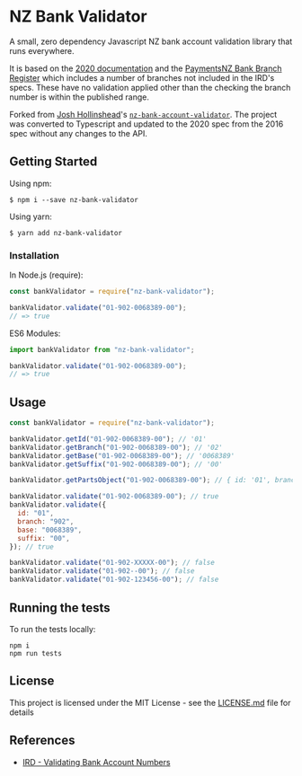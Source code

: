 # NZ Bank Validator

A small, zero dependency Javascript NZ bank account validation library that runs everywhere.

It is based on the [2020 documentation](https://www.ird.govt.nz/-/media/project/ir/home/documents/income-tax/withholding-taxes/rwt-nrwt-withholding-tax-certificate/2020-rwt-and-nrwt-certificate-filing-specification.pdf) and the [PaymentsNZ Bank Branch Register](https://www.paymentsnz.co.nz/resources/industry-registers/bank-branch-register/) which includes a number of branches not included in the IRD's specs. These have no validation applied other than the checking the branch number is within the published range.

Forked from [Josh Hollinshead](https://github.com/kiwi-josh)'s [`nz-bank-account-validator`](https://github.com/kiwi-josh/NZ-Bank-Account-Validator).
The project was converted to Typescript and updated to the 2020 spec from the 2016 spec without any changes to the API.

## Getting Started

Using npm:

```shell
$ npm i --save nz-bank-validator
```

Using yarn:

```shell
$ yarn add nz-bank-validator
```

### Installation

In Node.js (require):

```js
const bankValidator = require("nz-bank-validator");

bankValidator.validate("01-902-0068389-00");
// => true
```

ES6 Modules:

```js
import bankValidator from "nz-bank-validator";

bankValidator.validate("01-902-0068389-00");
// => true
```

## Usage

```js
const bankValidator = require("nz-bank-validator");

bankValidator.getId("01-902-0068389-00"); // '01'
bankValidator.getBranch("01-902-0068389-00"); // '02'
bankValidator.getBase("01-902-0068389-00"); // '0068389'
bankValidator.getSuffix("01-902-0068389-00"); // '00'

bankValidator.getPartsObject("01-902-0068389-00"); // { id: '01', branch: '902', base: '0068389', suffix: '00' }

bankValidator.validate("01-902-0068389-00"); // true
bankValidator.validate({
  id: "01",
  branch: "902",
  base: "0068389",
  suffix: "00",
}); // true

bankValidator.validate("01-902-XXXXX-00"); // false
bankValidator.validate("01-902--00"); // false
bankValidator.validate("01-902-123456-00"); // false
```

## Running the tests

To run the tests locally:

```shell
npm i
npm run tests
```

## License

This project is licensed under the MIT License - see the [LICENSE.md](LICENSE.md) file for details

## References

- [IRD - Validating Bank Account Numbers](https://www.ird.govt.nz/-/media/project/ir/home/documents/income-tax/withholding-taxes/rwt-nrwt-withholding-tax-certificate/2020-rwt-and-nrwt-certificate-filing-specification.pdf)
